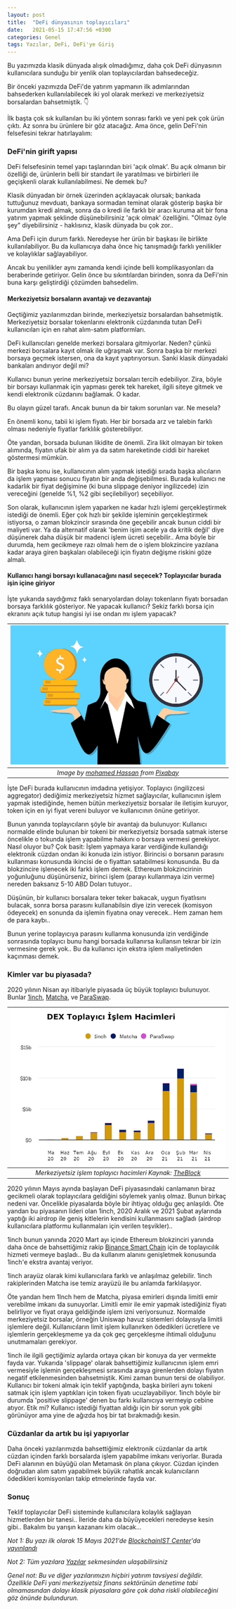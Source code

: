 ```yaml
---
layout: post
title:  "DeFi dünyasının toplayıcıları"
date:   2021-05-15 17:47:56 +0300
categories: Genel
tags: Yazılar, DeFi, DeFi'ye Giriş
---
```



Bu yazımızda klasik dünyada alışık olmadığımız, daha çok DeFi dünyasının kullanıcılara sunduğu bir yenlik olan toplayıcılardan bahsedeceğiz. 

Bir önceki yazımızda DeFi'de yatırım yapmanın ilk adımlarından bahsederken kullanılabilecek iki yol olarak merkezi ve merkeziyetsiz borsalardan bahsetmiştik. 👇


İlk başta çok sık kullanılan bu iki yöntem sonrası farklı ve yeni pek çok ürün çıktı. Az sonra bu ürünlere bir göz atacağız. Ama önce, gelin DeFi'nin felsefesini tekrar hatırlayalım: 

### DeFi'nin girift yapısı
DeFi felsefesinin temel yapı taşlarından biri 'açık olmak'. Bu açık olmanın bir özelliği de, ürünlerin belli bir standart ile yaratılması ve birbirleri ile geçişkenli olarak kullanılabilmesi. Ne demek bu? 

Klasik dünyadan bir örnek üzerinden açıklayacak olursak; bankada tuttuğunuz mevduatı, bankaya sormadan teminat olarak gösterip başka bir kurumdan kredi almak, sonra da o kredi ile farklı bir aracı kuruma ait bir fona yatırım yapmak şeklinde düşünebilirsiniz 'açık olmak' özelliğini. "Olmaz öyle şey" diyebilirsiniz - haklısınız, klasik dünyada bu çok zor.. 

Ama DeFi için durum farklı. Neredeyse her ürün bir başkası ile birlikte kullanılabiliyor. Bu da kullanıcıya daha önce hiç tanışmadığı farklı yenilikler ve kolaylıklar sağlayabiliyor. 

Ancak bu yenilikler aynı zamanda kendi içinde belli komplikasyonları da beraberinde getiriyor. Gelin önce bu sıkıntılardan birinden, sonra da DeFi'nin buna karşı geliştirdiği çözümden bahsedelim.  

#### Merkeziyetsiz borsaların avantajı ve dezavantajı

Geçtiğimiz yazılarımızdan birinde, merkeziyetsiz borsalardan bahsetmiştik. Merkeziyetsiz borsalar tokenlarını elektronik cüzdanında tutan DeFi kullanıcıları için en rahat alım-satım platformları. 

DeFi kullanıcıları genelde merkezi borsalara gitmiyorlar. Neden? çünkü merkezi borsalara kayıt olmak ile uğraşmak var. Sonra başka bir merkezi borsaya geçmek istersen, ona da kayıt yaptırıyorsun. Sanki klasik dünyadaki bankaları andırıyor değil mi?

Kullanıcı bunun yerine merkeziyetsiz borsaları tercih edebiliyor. Zira, böyle bir borsayı kullanmak için yapması gerek tek hareket, ilgili siteye gitmek ve kendi elektronik cüzdanını bağlamak. O kadar. 

Bu olayın güzel tarafı. Ancak bunun da bir takım sorunları var. Ne mesela? 

En önemli konu, tabii ki işlem fiyatı. Her bir borsada arz ve talebin farklı olması nedeniyle fiyatlar farklılık gösterebiliyor. 

Öte yandan, borsada bulunan likidite de önemli. Zira likit olmayan bir token alımında, fiyatın ufak bir alım ya da satım hareketinde ciddi bir hareket göstermesi mümkün. 

Bir başka konu ise, kullanıcının alım yapmak istediği sırada başka alıcıların da işlem yapması sonucu fiyatın bir anda değişebilmesi. Burada kullanıcı ne kadarlık bir fiyat değişimine (ki buna slippage deniyor ingilizcede) izin vereceğini (genelde %1, %2 gibi seçilebiliyor) seçebiliyor. 

Son olarak, kullanıcının işlem yaparken ne kadar hızlı işlemi gerçekleştirmek istediği de önemli. Eğer çok hızlı bir şekilde işleminin gerçekleştirmek istiyorsa, o zaman blokzincir sırasında öne geçebilir ancak bunun ciddi bir maliyeti var. Ya da alternatif olarak 'benim işim acele ya da kritik değil' diye düşünerek daha düşük bir madenci işlem ücreti seçebilir.. Ama böyle bir durumda, hem gecikmeye razı olmalı hem de o işlem blokzincire yazılana kadar araya giren başkaları olabileceği için fiyatın değişme riskini göze almalı. 

#### Kullanıcı hangi borsayı kullanacağını nasıl seçecek? Toplayıcılar burada işin içine giriyor

İşte yukarıda saydığımız faklı senaryolardan dolayı tokenların fiyatı borsadan borsaya farklılık gösteriyor. Ne yapacak kullanıcı? Sekiz farklı borsa için ekranını açık tutup hangisi iyi ise ondan mı işlem yapacak?

| ![time_money](/assets/time-4559218_800.jpg) | 
|:--:| 
| *Image by [mohamed Hassan](https://pixabay.com/users/mohamed_hassan-5229782/) from [Pixabay](https://pixabay.com/)*|

İşte DeFi burada kullanıcının imdadına yetişiyor. Toplayıcı (ingilizcesi aggregator) dediğimiz merkeziyetsiz hizmet sağlayıcılar, kullanıcının işlem yapmak istediğinde, hemen bütün merkeziyetsiz borsalar ile iletişim kuruyor, token için en iyi fiyat vereni buluyor ve kullanıcının önüne getiriyor. 

Bunun yanında toplayıcıların şöyle bir avantajı da bulunuyor: Kullanıcı normalde elinde bulunan bir tokeni bir merkeziyetsiz borsada satmak isterse öncelikle o tokunda işlem yapabilme hakkını o borsaya vermesi gerekiyor. Nasıl oluyor bu? Çok basit: İşlem yapmaya karar verdiğinde kullandığı elektronik cüzdan ondan iki konuda izin istiyor. Birincisi o borsanın parasını kullanması konusunda ikincisi de o fiyattan satabilmesi konusunda. Bu da blokzincire işlenecek iki farklı işlem demek. Ethereum blokzincirinin yoğunluğunu düşünürseniz, birinci işlem (parayı kullanmaya izin verme) nereden baksanız 5-10 ABD Doları tutuyor.. 

Düşünün, bir kullanıcı borsalara teker teker bakacak, uygun fiyatlısını bulacak, sonra borsa parasını kullanabilsin diye izin verecek (komisyon ödeyecek) en sonunda da işlemin fiyatına onay verecek..  Hem zaman hem de para kaybı.. 

Bunun yerine toplayıcıya parasını kullanma konusunda izin verdiğinde sonrasında toplayıcı bunu hangi borsada kullanırsa kullansın tekrar bir izin vermesine gerek yok.. Bu da kullanıcı için ekstra işlem maliyetinden kaçınması demek. 

### Kimler var bu piyasada?
2020 yılının Nisan ayı itibariyle piyasada üç büyük toplayıcı bulunuyor. Bunlar [1inch](https://1inch.exchange/#/), [Matcha](https://matcha.xyz/), ve [ParaSwap](https://paraswap.io/). 

| ![dexes](/assets/Dex_islem_hacimleri_800.jpg) | 
|:--:| 
| *Merkeziyetsiz işlem toplayıcı hacimleri Kaynak: [TheBlock](https://www.theblockcrypto.com/data/decentralized-finance/dex-non-custodial/dex-aggregator-trade-volume)* | 

2020 yılının Mayıs ayında başlayan DeFi piyasasındaki canlamanın biraz gecikmeli olarak toplayıcılara geldiğini söylemek yanlış olmaz. Bunun birkaç nedeni var. Öncelikle piyasalarda böyle bir ihtiyaç olduğu geç anlaşıldı. Öte yandan bu piyasanın lideri olan 1inch, 2020 Aralık ve 2021 Şubat aylarında yaptığı iki airdrop ile geniş kitlelerin kendisini kullanmasını sağladı (airdrop kullanıcılara platformu kullanmaları için verilen teşvikler).. 

1inch bunun yanında 2020 Mart ayı içinde Ethereum blokzinciri yanında daha önce de bahsettiğimiz rakip [Binance Smart Chain](https://www.binance.org/en/smartChain) için de toplayıcılık hizmeti vermeye başladı.. Bu da kullanım alanını genişletmek konusunda 1inch'e ekstra avantaj veriyor. 

1inch arayüz olarak kimi kullanıcılara farklı ve anlaşılmaz gelebilir. 1inch rakiplerinden Matcha ise temiz arayüzü ile bu anlamda farklılaşıyor. 

Öte yandan hem 1Inch hem de Matcha, piyasa emirleri dışında limitli emir verebilme imkanı da sunuyorlar. Limitli emir ile emir yapmak istediğiniz fiyatı belirliyor ve fiyat oraya geldiğinde işlem izni veriyorsunuz. Normalde merkeziyetsiz borsalar, örneğin Uniswap havuz sistemleri dolayısıyla limitli işlemlere değil. Kullanıcıların limit işlem kullanırken ödedikleri ücretlere ve işlemlerin gerçekleşmeme ya da çok geç gerçekleşme ihtimali olduğunu unutmamaları gerekiyor. 

1inch ile ilgili geçtiğimiz aylarda ortaya çıkan bir konuya da yer vermekte fayda var. Yukarıda 'slippage' olarak bahsettiğimiz kullanıcının işlem emri vermesiyle işlemin gerçekleşmesi sırasında araya girenlerden dolayı fiyatın negatif etkilenmesinden bahsetmiştik. Kimi zaman bunun tersi de olabiliyor. Kullanıcı bir tokeni almak için teklif yaptığında, başka birileri aynı tokeni satmak için işlem yaptıkları için token fiyatı ucuzlayabiliyor. 1inch böyle bir durumda 'positive slippage' denen bu farkı kullanıcıya vermeyip cebine atıyor. Etik mi? Kullanıcı istediği fiyattan aldığı için bir sorun yok gibi görünüyor ama yine de ağızda hoş bir tat bırakmadığı kesin. 

### Cüzdanlar da artık bu işi yapıyorlar
Daha önceki yazılarımızda bahsettiğimiz elektronik cüzdanlar da artık cüzdan içinden farklı borsalarda işlem yapabilme imkanı veriyorlar. Burada DeFi alanının en büyüğü olan Metamask ön plana çıkıyor. Cüzdan içinden doğrudan alım satım yapabilmek büyük rahatlık ancak kulanıcıların ödedikleri komisyonları takip etmelerinde fayda var. 

### Sonuç 
Teklif toplayıcılar DeFi sisteminde kullanıcılara kolaylık sağlayan hizmetlerden bir tanesi.. İleride daha da büyüyecekleri neredeyse kesin gibi.. Bakalım bu yarışın kazananı kim olacak... 

*Not 1: Bu yazı ilk olarak 15 Mayıs 2021'de [BlockchainIST Center](https://medium.com/blockchainist-center)'da [yayınlandı](https://medium.com/blockchainist-center/definin-toplay%C4%B1c%C4%B1lar%C4%B1-964b4b4e7fc7)*

*Not 2: Tüm yazılara [Yazılar](/articles/) sekmesinden ulaşabilirsiniz*

*Genel not: Bu ve diğer yazılarımızın hiçbiri yatırım tavsiyesi değildir. Özellikle DeFi yani merkeziyetsiz finans sektörünün denetime tabi olmamasından dolayı klasik piyasalara göre çok daha riskli olabileceğini göz önünde bulundurun.*
